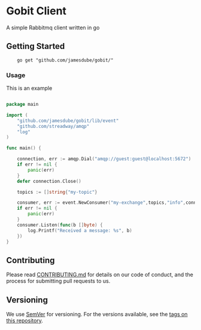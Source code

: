 # Gobit Client

A simple Rabbitmq client written in go

## Getting Started

```shell
    go get "github.com/jamesdube/gobit/"
```


### Usage

This is an example

```go

package main

import (
	"github.com/jamesdube/gobit/lib/event"
	"github.com/streadway/amqp"
	"log"
)

func main() {

	connection, err := amqp.Dial("amqp://guest:guest@localhost:5672")
	if err != nil {
		panic(err)
	}
	defer connection.Close()

	topics := []string{"my-topic"}

	consumer, err := event.NewConsumer("my-exchange",topics,"info",connection)
	if err != nil {
		panic(err)
	}
	consumer.Listen(func(b []byte) {
		log.Printf("Received a message: %s", b)
	})
}

```

## Contributing

Please read [CONTRIBUTING.md](https://gist.github.com/PurpleBooth/b24679402957c63ec426) for details on our code of conduct, and the process for submitting pull requests to us.

## Versioning

We use [SemVer](http://semver.org/) for versioning. For the versions available, see the [tags on this repository](https://github.com/your/project/tags). 


